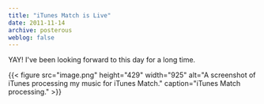 ```yaml
---
title: "iTunes Match is Live"
date: 2011-11-14
archive: posterous
weblog: false
---
```


YAY! I've been looking forward to this day for a long time.

{{< figure 
	src="image.png" 
	height="429" 
	width="925" 
	alt="A screenshot of iTunes processing my music for iTunes Match." 
	caption="iTunes Match processing." >}}
